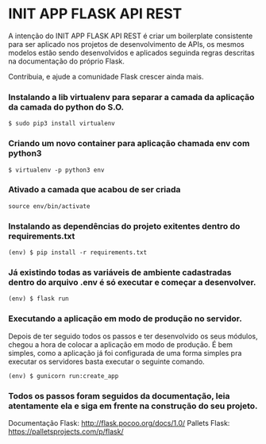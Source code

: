 # INIT APP FLASK API REST
A intenção do INIT APP FLASK API REST é criar um boilerplate consistente para ser aplicado nos projetos de desenvolvimento de APIs, os mesmos modelos estão sendo desenvolvidos e aplicados seguinda regras descritas na documentação do próprio Flask.

Contribuia, e ajude a comunidade Flask crescer ainda mais.

### Instalando a lib virtualenv para separar a camada da aplicação da camada do python do S.O.
`$ sudo pip3 install virtualenv`

### Criando um novo container para aplicação chamada env com python3 
`$ virtualenv -p python3 env`

### Ativado a camada que acabou de ser criada
`source env/bin/activate`

### Instalando as dependências do projeto exitentes dentro do requirements.txt
`(env) $ pip install -r requirements.txt` 

### Já existindo todas as variáveis de ambiente cadastradas dentro do arquivo .env é só executar e começar a desenvolver.

`(env) $ flask run`

### Executando a aplicação em modo de produção no servidor.

Depois de ter seguido todos os passos e ter desenvolvido os seus módulos, chegou a hora de colocar a aplicação em modo de produção.
É bem simples, como a aplicação já foi configurada de uma forma simples pra executar os servidores basta executar o seguinte comando.

`(env) $ gunicorn run:create_app`



### Todos os passos foram seguidos da documentação, leia atentamente ela e siga em frente na construção do seu projeto.




Documentação Flask: http://flask.pocoo.org/docs/1.0/
Pallets Flask: https://palletsprojects.com/p/flask/
